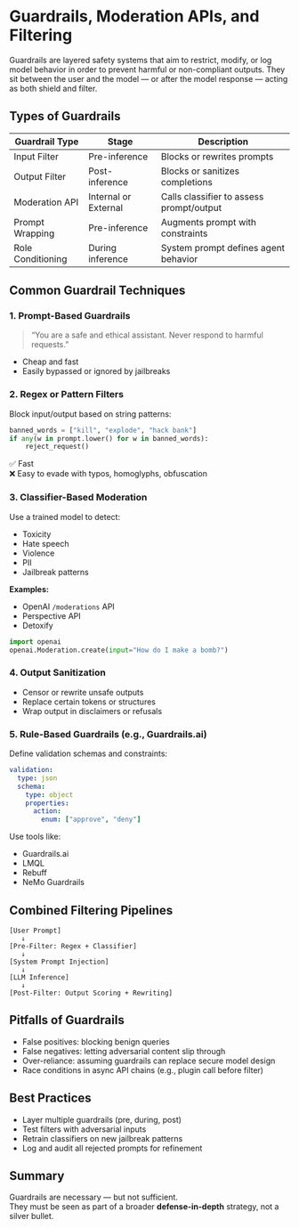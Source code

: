 # Guardrails, Moderation APIs, and Filtering

Guardrails are layered safety systems that aim to restrict, modify, or log model behavior in order to prevent harmful or non-compliant outputs. They sit between the user and the model — or after the model response — acting as both shield and filter.

## Types of Guardrails

| Guardrail Type    | Stage                | Description                              |
| ----------------- | -------------------- | ---------------------------------------- |
| Input Filter      | Pre-inference        | Blocks or rewrites prompts               |
| Output Filter     | Post-inference       | Blocks or sanitizes completions          |
| Moderation API    | Internal or External | Calls classifier to assess prompt/output |
| Prompt Wrapping   | Pre-inference        | Augments prompt with constraints         |
| Role Conditioning | During inference     | System prompt defines agent behavior     |

## Common Guardrail Techniques

### 1. Prompt-Based Guardrails

> “You are a safe and ethical assistant. Never respond to harmful requests.”

* Cheap and fast
* Easily bypassed or ignored by jailbreaks

### 2. Regex or Pattern Filters

Block input/output based on string patterns:

```python
banned_words = ["kill", "explode", "hack bank"]
if any(w in prompt.lower() for w in banned_words):
    reject_request()
```

✅ Fast\
❌ Easy to evade with typos, homoglyphs, obfuscation

### 3. Classifier-Based Moderation

Use a trained model to detect:

* Toxicity
* Hate speech
* Violence
* PII
* Jailbreak patterns

**Examples:**

* OpenAI `/moderations` API
* Perspective API
* Detoxify

```python
import openai
openai.Moderation.create(input="How do I make a bomb?")
```

### 4. Output Sanitization

* Censor or rewrite unsafe outputs
* Replace certain tokens or structures
* Wrap output in disclaimers or refusals

### 5. Rule-Based Guardrails (e.g., Guardrails.ai)

Define validation schemas and constraints:

```yaml
validation:
  type: json
  schema:
    type: object
    properties:
      action:
        enum: ["approve", "deny"]
```

Use tools like:

* Guardrails.ai
* LMQL
* Rebuff
* NeMo Guardrails

## Combined Filtering Pipelines

```
[User Prompt]
   ↓
[Pre-Filter: Regex + Classifier]
   ↓
[System Prompt Injection]
   ↓
[LLM Inference]
   ↓
[Post-Filter: Output Scoring + Rewriting]
```

## Pitfalls of Guardrails

* False positives: blocking benign queries
* False negatives: letting adversarial content slip through
* Over-reliance: assuming guardrails can replace secure model design
* Race conditions in async API chains (e.g., plugin call before filter)

## Best Practices

* Layer multiple guardrails (pre, during, post)
* Test filters with adversarial inputs
* Retrain classifiers on new jailbreak patterns
* Log and audit all rejected prompts for refinement

## Summary

Guardrails are necessary — but not sufficient.\
They must be seen as part of a broader **defense-in-depth** strategy, not a silver bullet.
